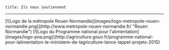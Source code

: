 	title: Ils nous soutiennent
---

<div class="logo-partners" markdown=1>
[![Logo de la métropole Rouen Normandie](images/logo-metropole-rouen-normandie.png)](http://www.metropole-rouen-normandie.fr/ "Rouen Normandie")
[![Logo du Programme national pour l'alimentation](images/logo-pna.png)](http://agriculture.gouv.fr/programme-national-pour-lalimentation-le-ministere-de-lagriculture-lance-lappel-projets-2015)
</div>